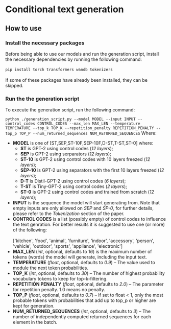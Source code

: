 # Conditional text generation

## How to use

### Install the necessary packages
Before being able to use our models and run the generation script, install the necessary dependencies by running the following command:<br></br>
`pip install torch transformers wandb tokenizers`<br></br>
If some of these packages have already been installed, they can be skipped.

### Run the the generation script
To execute the generation script, run the following command:

`python ./generation_script.py --model MODEL --input INPUT --control_codes CONTROL_CODES --max_len MAX_LEN --temperature TEMPERATURE --top_k TOP_K --repetition_penalty REPETITION_PENALTY --top_p TOP_P --num_returned_sequences NUM_RETURNED_SEQUENCES`
Where:
- **MODEL** is one of [ST,SEP,ST-10F,SEP-10F,D-ST,T-ST,ST-0] where:
  -  **ST** is GPT-2 using control codes (_12 layers_);
  -  **SEP** is GPT-2 using serparators (_12 layers_);
  -  **ST-10** is GPT-2 using control codes with 10 layers freezed (_12 layers_);
  -  **SEP-10** is GPT-2 using separators with the first 10 layers freezed (_12 layers_);
  -  **D-T** is Distil-GPT-2 using control codes (_6 layers_);
  -  **T-ST** is Tiny-GPT-2 using control codes (_2 layers_);
  -  **ST-0** is GPT-2 using control codes and trained from scratch (_12 layers_);
- **INPUT** is the sequence the model will start generating from. Note that empty inputs are only allowed on _SEP_ and _SP-0_, for further details, please refer to the _Tokenization_ section of the paper.
- **CONTROL CODES** is a list (possibly empty) of control codes to influence the text genration. For better results it is suggested to use one (or more) of the following: <br></br>
 ['kitchen', 'food', 'animal', 'furniture', 'indoor', 'accessory', 'person', 'vehicle', 'outdoor', 'sports', 'appliance', 'electronic']
- **MAX_LEN**  (_int_, optional, defaults to _16_) is the maximum number of tokens (words) the model will generate, including the input text.
- **TEMPERATURE** (_float_, optional, defaults to _0.9_) – The value used to module the next token probabilities.
- **TOP_K** (_int_, optional, defaults to _30_) – The number of highest probability vocabulary tokens to keep for top-k-filtering.
- **REPETITION PENALTY** (_float_, optional, defaults to _2.0_) – The parameter for repetition penalty. 1.0 means no penalty.
- **TOP_P** (_float_, optional, defaults to _0.7_) – If set to float < 1, only the most probable tokens with probabilities that add up to top_p or higher are kept for generation.
- **NUM_RETURNED_SEQUENCES**  (_int_, optional, defaults to _3_) – The number of independently computed returned sequences for each element in the batch.

